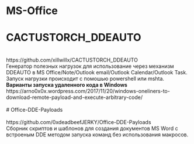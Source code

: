 # MS-Office

# CACTUSTORCH_DDEAUTO<br>
<br>
https://github.com/xillwillx/CACTUSTORCH_DDEAUTO<br>
Генератор полезных нагрузок для использование через механизм DDEAUTO в MS Office/Note/Outlook email/Outlook Calendar/Outlook Task.
Запуск нагрузки происходит с помошью powershell или mshta.<br>
<b>Варианты запуска удаленного кода в Windows</b> https://arno0x0x.wordpress.com/2017/11/20/windows-oneliners-to-download-remote-payload-and-execute-arbitrary-code/<br>
<br>
# Office-DDE-Payloads<br>
<br>
https://github.com/0xdeadbeefJERKY/Office-DDE-Payloads<br>
Сборник скриптов и шаблонов для создания документов MS Word с встроеным DDE методом запуска команд без использования макросов.<br>
<br>
